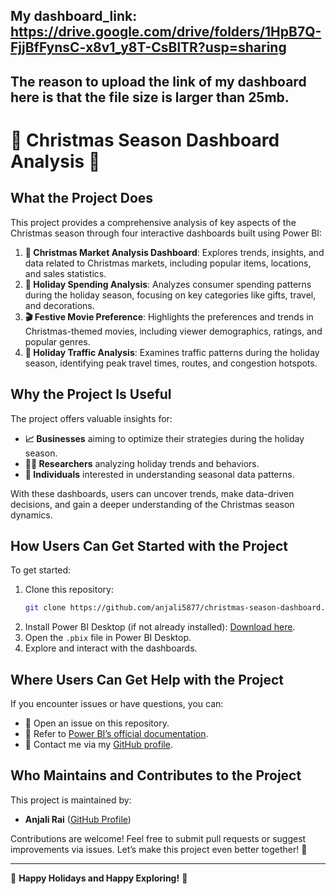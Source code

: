 ## My dashboard_link: https://drive.google.com/drive/folders/1HpB7Q-FjjBfFynsC-x8v1_y8T-CsBlTR?usp=sharing
## The reason to upload the link of my dashboard here is that the file size is larger than 25mb.

# 🎄 Christmas Season Dashboard Analysis 🎅

## What the Project Does
This project provides a comprehensive analysis of key aspects of the Christmas season through four interactive dashboards built using Power BI:

1. **🎁 Christmas Market Analysis Dashboard**: Explores trends, insights, and data related to Christmas markets, including popular items, locations, and sales statistics.
2. **💸 Holiday Spending Analysis**: Analyzes consumer spending patterns during the holiday season, focusing on key categories like gifts, travel, and decorations.
3. **🎬 Festive Movie Preference**: Highlights the preferences and trends in Christmas-themed movies, including viewer demographics, ratings, and popular genres.
4. **🚗 Holiday Traffic Analysis**: Examines traffic patterns during the holiday season, identifying peak travel times, routes, and congestion hotspots.

## Why the Project Is Useful
The project offers valuable insights for:

- **📈 Businesses** aiming to optimize their strategies during the holiday season.
- **🧑‍🔬 Researchers** analyzing holiday trends and behaviors.
- **🎄 Individuals** interested in understanding seasonal data patterns.

With these dashboards, users can uncover trends, make data-driven decisions, and gain a deeper understanding of the Christmas season dynamics.

## How Users Can Get Started with the Project
To get started:

1. Clone this repository:
   ```bash
   git clone https://github.com/anjali5877/christmas-season-dashboard.git
   ```
2. Install Power BI Desktop (if not already installed): [Download here](https://powerbi.microsoft.com/desktop/).
3. Open the `.pbix` file in Power BI Desktop.
4. Explore and interact with the dashboards.

## Where Users Can Get Help with the Project
If you encounter issues or have questions, you can:

- 📮 Open an issue on this repository.
- 📖 Refer to [Power BI’s official documentation](https://learn.microsoft.com/en-us/power-bi/).
- 📧 Contact me via my [GitHub profile](https://github.com/anjali5877).

## Who Maintains and Contributes to the Project
This project is maintained by:

- **Anjali Rai** ([GitHub Profile](https://github.com/anjali5877))

Contributions are welcome! Feel free to submit pull requests or suggest improvements via issues. Let’s make this project even better together! 🎉

---

🎅 **Happy Holidays and Happy Exploring!** 🎄
